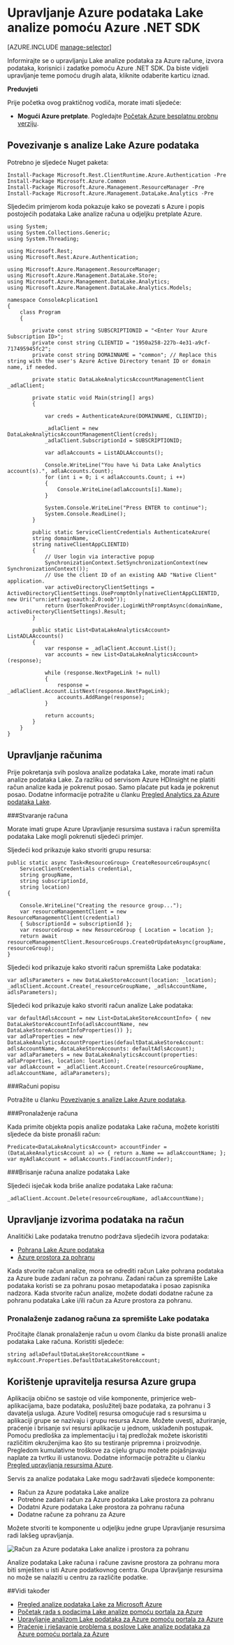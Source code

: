 <properties 
   pageTitle="Upravljanje Azure podataka Lake analize pomoću Azure .NET SDK | Azure" 
   description="Saznajte kako upravljati zadacima analize podataka Lake, izvora podataka, a zatim korisnika. " 
   services="data-lake-analytics" 
   documentationCenter="" 
   authors="mumian" 
   manager="jhubbard" 
   editor="cgronlun"/>
 
<tags
   ms.service="data-lake-analytics"
   ms.devlang="na"
   ms.topic="article"
   ms.tgt_pltfrm="na"
   ms.workload="big-data" 
   ms.date="09/23/2016"
   ms.author="jgao"/>

# <a name="manage-azure-data-lake-analytics-using-azure-net-sdk"></a>Upravljanje Azure podataka Lake analize pomoću Azure .NET SDK

[AZURE.INCLUDE [manage-selector](../../includes/data-lake-analytics-selector-manage.md)]

Informirajte se o upravljanju Lake analize podataka za Azure račune, izvora podataka, korisnici i zadatke pomoću Azure .NET SDK. Da biste vidjeli upravljanje teme pomoću drugih alata, kliknite odaberite karticu iznad.

**Preduvjeti**

Prije početka ovog praktičnog vodiča, morate imati sljedeće:

- **Mogući Azure pretplate**. Pogledajte [Početak Azure besplatnu probnu verziju](https://azure.microsoft.com/pricing/free-trial/).


<!-- ################################ -->
<!-- ################################ -->


## <a name="connect-to-azure-data-lake-analytics"></a>Povezivanje s analize Lake Azure podataka

Potrebno je sljedeće Nuget paketa:

    Install-Package Microsoft.Rest.ClientRuntime.Azure.Authentication -Pre
    Install-Package Microsoft.Azure.Common 
    Install-Package Microsoft.Azure.Management.ResourceManager -Pre
    Install-Package Microsoft.Azure.Management.DataLake.Analytics -Pre


Sljedećim primjerom koda pokazuje kako se povezati s Azure i popis postojećih podataka Lake analize računa u odjeljku pretplate Azure.

    using System;
    using System.Collections.Generic;
    using System.Threading;

    using Microsoft.Rest;
    using Microsoft.Rest.Azure.Authentication;

    using Microsoft.Azure.Management.ResourceManager;
    using Microsoft.Azure.Management.DataLake.Store;
    using Microsoft.Azure.Management.DataLake.Analytics;
    using Microsoft.Azure.Management.DataLake.Analytics.Models;

    namespace ConsoleAcplication1
    {
        class Program
        {

            private const string SUBSCRIPTIONID = "<Enter Your Azure Subscription ID>";
            private const string CLIENTID = "1950a258-227b-4e31-a9cf-717495945fc2";
            private const string DOMAINNAME = "common"; // Replace this string with the user's Azure Active Directory tenant ID or domain name, if needed.

            private static DataLakeAnalyticsAccountManagementClient _adlaClient;

            private static void Main(string[] args)
            {

                var creds = AuthenticateAzure(DOMAINNAME, CLIENTID);

                _adlaClient = new DataLakeAnalyticsAccountManagementClient(creds);
                _adlaClient.SubscriptionId = SUBSCRIPTIONID;

                var adlaAccounts = ListADLAAccounts();

                Console.WriteLine("You have %i Data Lake Analytics account(s).", adlaAccounts.Count);
                for (int i = 0; i < adlaAccounts.Count; i ++)
                {
                    Console.WriteLine(adlaAccounts[i].Name);
                }

                System.Console.WriteLine("Press ENTER to continue");
                System.Console.ReadLine();
            }

            public static ServiceClientCredentials AuthenticateAzure(
            string domainName,
            string nativeClientAppCLIENTID)
            {
                // User login via interactive popup
                SynchronizationContext.SetSynchronizationContext(new SynchronizationContext());
                // Use the client ID of an existing AAD "Native Client" application.
                var activeDirectoryClientSettings = ActiveDirectoryClientSettings.UsePromptOnly(nativeClientAppCLIENTID, new Uri("urn:ietf:wg:oauth:2.0:oob"));
                return UserTokenProvider.LoginWithPromptAsync(domainName, activeDirectoryClientSettings).Result;
            }

            public static List<DataLakeAnalyticsAccount> ListADLAAccounts()
            {
                var response = _adlaClient.Account.List();
                var accounts = new List<DataLakeAnalyticsAccount>(response);

                while (response.NextPageLink != null)
                {
                    response = _adlaClient.Account.ListNext(response.NextPageLink);
                    accounts.AddRange(response);
                }

                return accounts;
            }
        }
    }


## <a name="manage-accounts"></a>Upravljanje računima

Prije pokretanja svih poslova analize podataka Lake, morate imati račun analize podataka Lake. Za razliku od servisom Azure HDInsight ne platiti račun analize kada je pokrenut posao.  Samo plaćate put kada je pokrenut posao.  Dodatne informacije potražite u članku [Pregled Analytics za Azure podataka Lake](data-lake-analytics-overview.md).  

###<a name="create-accounts"></a>Stvaranje računa

Morate imati grupe Azure Upravljanje resursima sustava i račun spremišta podataka Lake mogli pokrenuti sljedeći primjer.

Sljedeći kod prikazuje kako stvoriti grupu resursa:

    public static async Task<ResourceGroup> CreateResourceGroupAsync(
        ServiceClientCredentials credential,
        string groupName,
        string subscriptionId,
        string location)
    {

        Console.WriteLine("Creating the resource group...");
        var resourceManagementClient = new ResourceManagementClient(credential)
        { SubscriptionId = subscriptionId };
        var resourceGroup = new ResourceGroup { Location = location };
        return await resourceManagementClient.ResourceGroups.CreateOrUpdateAsync(groupName, resourceGroup);
    }

Sljedeći kod prikazuje kako stvoriti račun spremišta Lake podataka:

    var adlsParameters = new DataLakeStoreAccount(location: _location);
    _adlsClient.Account.Create(_resourceGroupName, _adlsAccountName, adlsParameters);

Sljedeći kod prikazuje kako stvoriti račun analize Lake podataka:

    var defaultAdlsAccount = new List<DataLakeStoreAccountInfo> { new DataLakeStoreAccountInfo(adlsAccountName, new DataLakeStoreAccountInfoProperties()) };
    var adlaProperties = new DataLakeAnalyticsAccountProperties(defaultDataLakeStoreAccount: adlsAccountName, dataLakeStoreAccounts: defaultAdlsAccount);
    var adlaParameters = new DataLakeAnalyticsAccount(properties: adlaProperties, location: location);
    var adlaAccount = _adlaClient.Account.Create(resourceGroupName, adlaAccountName, adlaParameters);

###<a name="list-accounts"></a>Računi popisu

Potražite u članku [Povezivanje s analize Lake Azure podataka](#connect_to_azure_data_lake_analytics).

###<a name="find-an-account"></a>Pronalaženje računa

Kada primite objekta popis analize podataka Lake računa, možete koristiti sljedeće da biste pronašli račun:

    Predicate<DataLakeAnalyticsAccount> accountFinder = (DataLakeAnalyticsAccount a) => { return a.Name == adlaAccountName; };
    var myAdlaAccount = adlaAccounts.Find(accountFinder);

###<a name="delete-data-lake-analytics-accounts"></a>Brisanje računa analize podataka Lake

Sljedeći isječak koda briše analize podataka Lake računa:

    _adlaClient.Account.Delete(resourceGroupName, adlaAccountName);

<!-- ################################ -->
<!-- ################################ -->
## <a name="manage-account-data-sources"></a>Upravljanje izvorima podataka na račun

Analitički Lake podataka trenutno podržava sljedećih izvora podataka:

- [Pohrana Lake Azure podataka](../data-lake-store/data-lake-store-overview.md)
- [Azure prostora za pohranu](../storage/storage-introduction.md)

Kada stvorite račun analize, mora se odrediti račun Lake pohrana podataka za Azure bude zadani račun za pohranu. Zadani račun za spremište Lake podataka koristi se za pohranu posao metapodataka i posao zapisnika nadzora. Kada stvorite račun analize, možete dodati dodatne račune za pohranu podataka Lake i/ili račun za Azure prostora za pohranu. 

### <a name="find-the-default-data-lake-store-account"></a>Pronalaženje zadanog računa za spremište Lake podataka

Pročitajte članak pronalaženje račun u ovom članku da biste pronašli analize podataka Lake računa. Koristiti sljedeće:

    string adlaDefaultDataLakeStoreAccountName = myAccount.Properties.DefaultDataLakeStoreAccount;


## <a name="use-azure-resource-manager-groups"></a>Korištenje upravitelja resursa Azure grupa

Aplikacija obično se sastoje od više komponente, primjerice web-aplikacijama, baze podataka, poslužitelj baze podataka, za pohranu i 3 davatelja usluga. Azure Voditelj resursa omogućuje rad s resursima u aplikaciji grupe se nazivaju i grupu resursa Azure. Možete uvesti, ažuriranje, praćenje i brisanje svi resursi aplikacije u jednom, usklađenih postupak. Pomoću predloška za implementaciju i taj predložak možete iskoristiti različitim okruženjima kao što su testiranje pripremna i proizvodnje. Pregledom kumulativne troškove za cijelu grupu možete pojašnjavaju naplate za tvrtku ili ustanovu. Dodatne informacije potražite u članku [Pregled upravljanja resursima Azure](../azure-resource-manager/resource-group-overview.md). 

Servis za analize podataka Lake mogu sadržavati sljedeće komponente:

- Račun za Azure podataka Lake analize
- Potrebne zadani račun za Azure podataka Lake prostora za pohranu
- Dodatni Azure podataka Lake prostora za pohranu računa
- Dodatne račune za pohranu za Azure

Možete stvoriti te komponente u odjeljku jedne grupe Upravljanje resursima radi lakšeg upravljanja.

![Račun za Azure podataka Lake analize i prostora za pohranu](./media/data-lake-analytics-manage-use-portal/data-lake-analytics-arm-structure.png)

Analize podataka Lake računa i račune zavisne prostora za pohranu mora biti smješten u isti Azure podatkovnog centra.
Grupa Upravljanje resursima no može se nalaziti u centru za različite podatke.  

##<a name="see-also"></a>Vidi također 

- [Pregled analize podataka Lake za Microsoft Azure](data-lake-analytics-overview.md)
- [Početak rada s podacima Lake analize pomoću portala za Azure](data-lake-analytics-get-started-portal.md)
- [Upravljanje analizom Lake podataka za Azure pomoću portala za Azure](data-lake-analytics-manage-use-portal.md)
- [Praćenje i rješavanje problema s poslove Lake analize podataka za Azure pomoću portala za Azure](data-lake-analytics-monitor-and-troubleshoot-jobs-tutorial.md)

